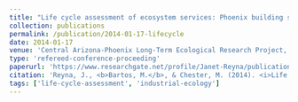 ```yaml
---
title: "Life cycle assessment of ecosystem services: Phoenix building stock"
collection: publications
permalink: /publication/2014-01-17-lifecycle
date: 2014-01-17
venue: 'Central Arizona-Phoenix Long-Term Ecological Research Project, 16th Annual All Scientists Meeting, Scottsdale, AZ'
type: 'refereed-conference-proceeding'
paperurl: 'https://www.researchgate.net/profile/Janet-Reyna/publication/267788991_Life_Cycle_Assessment_of_Ecosystem_Services_Phoenix_Building_Stock/links/5942a661aca2722db499c3d8/Life-Cycle-Assessment-of-Ecosystem-Services-Phoenix-Building-Stock.pdf'
citation: 'Reyna, J., <b>Bartos, M.</b>, & Chester, M. (2014). <i>Life cycle assessment of ecosystem services: Phoenix building stock</i>. Central Arizona-Phoenix Long-Term Ecological Research Project, 16th Annual All Scientists Meeting, Scottsdale, AZ. [Poster]'
tags: ['life-cycle-assessment', 'industrial-ecology']
---
```

